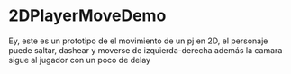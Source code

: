 # 2DPlayerMoveDemo
Ey, este es un prototipo de el movimiento de un pj en 2D, el personaje puede saltar, dashear y moverse de izquierda-derecha además la camara sigue al jugador con un poco de delay 
